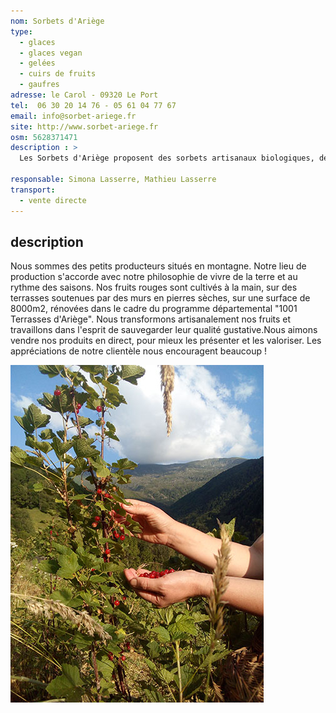```yaml
---
nom: Sorbets d'Ariège
type: 
  - glaces
  - glaces vegan
  - gelées
  - cuirs de fruits
  - gaufres
adresse: le Carol - 09320 Le Port
tel:  06 30 20 14 76 - 05 61 04 77 67
email: info@sorbet-ariege.fr
site: http://www.sorbet-ariege.fr
osm: 5628371471
description : >
  Les Sorbets d'Ariège proposent des sorbets artisanaux biologiques, des glaces vegan à base d'amande ou de noisette, ainsi que des gelées de pommes et des cuirs de fruits déshydratés. Tous leurs produits sont certifiés biologiques et valorisent les saveurs locales.

responsable: Simona Lasserre, Mathieu Lasserre
transport:
  - vente directe
---
```


## description

Nous sommes des petits producteurs situés en montagne. Notre lieu de production s'accorde avec notre philosophie de vivre de la terre et au rythme des saisons. Nos fruits rouges sont cultivés à la main, sur des terrasses soutenues par des murs en pierres sèches, sur une surface de 8000m2, rénovées dans le cadre du programme départemental "1001 Terrasses d'Ariège". Nous transformons artisanalement nos fruits et travaillons dans l'esprit de sauvegarder leur qualité gustative.Nous aimons vendre nos produits en direct, pour mieux les présenter et les valoriser. Les appréciations de notre clientèle nous encouragent beaucoup !

![Sorbets d'Ariège](./media/sorbets-d-ariege.jpg)